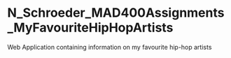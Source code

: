 # N_Schroeder_MAD400Assignments_MyFavouriteHipHopArtists
 Web Application containing information on my favourite hip-hop artists
